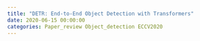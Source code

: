 ```yaml
---
title: "DETR: End-to-End Object Detection with Transformers"
date: 2020-06-15 00:00:00
categories: Paper_review Object_detection ECCV2020
---
```


